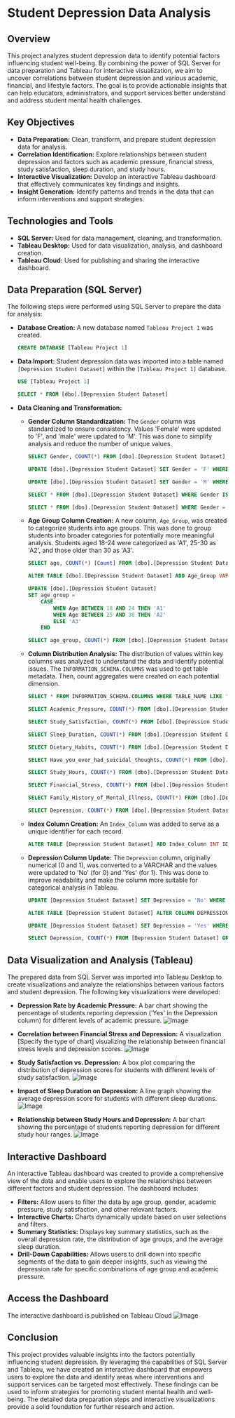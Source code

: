 # Student Depression Data Analysis

## Overview

This project analyzes student depression data to identify potential factors influencing student well-being. By combining the power of SQL Server for data preparation and Tableau for interactive visualization, we aim to uncover correlations between student depression and various academic, financial, and lifestyle factors. The goal is to provide actionable insights that can help educators, administrators, and support services better understand and address student mental health challenges.

## Key Objectives

*   **Data Preparation:** Clean, transform, and prepare student depression data for analysis.
*   **Correlation Identification:** Explore relationships between student depression and factors such as academic pressure, financial stress, study satisfaction, sleep duration, and study hours.
*   **Interactive Visualization:** Develop an interactive Tableau dashboard that effectively communicates key findings and insights.
*   **Insight Generation:** Identify patterns and trends in the data that can inform interventions and support strategies.

## Technologies and Tools

*   **SQL Server:** Used for data management, cleaning, and transformation.
*   **Tableau Desktop:** Used for data visualization, analysis, and dashboard creation.
*   **Tableau Cloud:** Used for publishing and sharing the interactive dashboard.

## Data Preparation (SQL Server)

The following steps were performed using SQL Server to prepare the data for analysis:

*   **Database Creation:** A new database named `Tableau Project 1` was created.

    ```sql
    CREATE DATABASE [Tableau Project 1]
    ```

*   **Data Import:** Student depression data was imported into a table named `[Depression Student Dataset]` within the `[Tableau Project 1]` database.

    ```sql
    USE [Tableau Project 1]

    SELECT * FROM [dbo].[Depression Student Dataset]
    ```

*   **Data Cleaning and Transformation:**

    *   **Gender Column Standardization:** The `Gender` column was standardized to ensure consistency.  Values 'Female' were updated to 'F', and 'male' were updated to 'M'. This was done to simplify analysis and reduce the number of unique values.

        ```sql
        SELECT Gender, COUNT(*) FROM [dbo].[Depression Student Dataset] GROUP BY Gender

        UPDATE [dbo].[Depression Student Dataset] SET Gender = 'F' WHERE Gender = 'Female'

        UPDATE [dbo].[Depression Student Dataset] SET Gender = 'M' WHERE Gender = 'male'

        SELECT * FROM [dbo].[Depression Student Dataset] WHERE Gender IS NULL --Checking for null values. None Found

        SELECT * FROM [dbo].[Depression Student Dataset] WHERE Gender = '' --Checking for empty strings. None Found
        ```

    *   **Age Group Column Creation:** A new column, `Age_Group`, was created to categorize students into age groups.  This was done to group students into broader categories for potentially more meaningful analysis.  Students aged 18-24 were categorized as 'A1', 25-30 as 'A2', and those older than 30 as 'A3'.

        ```sql
        SELECT age, COUNT(*) [Count] FROM [dbo].[Depression Student Dataset] GROUP BY age ORDER BY age DESC

        ALTER TABLE [dbo].[Depression Student Dataset] ADD Age_Group VARCHAR(MAX)

        UPDATE [dbo].[Depression Student Dataset]
        SET age_group =
            CASE
                WHEN Age BETWEEN 18 AND 24 THEN 'A1'
                WHEN Age BETWEEN 25 AND 30 THEN 'A2'
                ELSE 'A3'
            END

        SELECT age_group, COUNT(*) FROM [dbo].[Depression Student Dataset] GROUP BY age_group
        ```

    *   **Column Distribution Analysis:** The distribution of values within key columns was analyzed to understand the data and identify potential issues. The `INFORMATION_SCHEMA.COLUMNS` was used to get table metadata. Then, count aggregates were created on each potential dimension.

        ```sql
        SELECT * FROM INFORMATION_SCHEMA.COLUMNS WHERE TABLE_NAME LIKE 'Depression Student Dataset'

        SELECT Academic_Pressure, COUNT(*) FROM [dbo].[Depression Student Dataset] GROUP BY Academic_Pressure

        SELECT Study_Satisfaction, COUNT(*) FROM [dbo].[Depression Student Dataset] GROUP BY Study_Satisfaction

        SELECT Sleep_Duration, COUNT(*) FROM [dbo].[Depression Student Dataset] GROUP BY Sleep_Duration

        SELECT Dietary_Habits, COUNT(*) FROM [dbo].[Depression Student Dataset] GROUP BY Dietary_Habits

        SELECT Have_you_ever_had_suicidal_thoughts, COUNT(*) FROM [dbo].[Depression Student Dataset] GROUP BY Have_you_ever_had_suicidal_thoughts

        SELECT Study_Hours, COUNT(*) FROM [dbo].[Depression Student Dataset] GROUP BY Study_Hours

        SELECT Financial_Stress, COUNT(*) FROM [dbo].[Depression Student Dataset] GROUP BY Financial_Stress

        SELECT Family_History_of_Mental_Illness, COUNT(*) FROM [dbo].[Depression Student Dataset] GROUP BY Family_History_of_Mental_Illness

        SELECT Depression, COUNT(*) FROM [dbo].[Depression Student Dataset] GROUP BY Depression
        ```

    *   **Index Column Creation:** An `Index_Column` was added to serve as a unique identifier for each record.

        ```sql
        ALTER TABLE [Depression Student Dataset] ADD Index_Column INT IDENTITY(1,1)
        ```

    *   **Depression Column Update:** The `Depression` column, originally numerical (0 and 1), was converted to a VARCHAR and the values were updated to 'No' (for 0) and 'Yes' (for 1).  This was done to improve readability and make the column more suitable for categorical analysis in Tableau.

        ```sql
        UPDATE [Depression Student Dataset] SET Depression = 'No' WHERE Depression = 0

        ALTER TABLE [Depression Student Dataset] ALTER COLUMN DEPRESSION VARCHAR(MAX)

        UPDATE [Depression Student Dataset] SET Depression = 'Yes' WHERE Depression = '1'

        SELECT Depression, COUNT(*) FROM [Depression Student Dataset] GROUP BY Depression
        ```

## Data Visualization and Analysis (Tableau)

The prepared data from SQL Server was imported into Tableau Desktop to create visualizations and analyze the relationships between various factors and student depression. The following key visualizations were developed:

*   **Depression Rate by Academic Pressure:** A bar chart showing the percentage of students reporting depression ('Yes' in the Depression column) for different levels of academic pressure.
![Image](https://github.com/user-attachments/assets/7d07dd2a-d55d-4a0c-a480-1f23510bf236)

*   **Correlation between Financial Stress and Depression:** A visualization [Specify the type of chart] visualizing the relationship between financial stress levels and depression scores.
![Image](https://github.com/user-attachments/assets/2e346085-25e8-4fe9-9339-3cfc45deae33)

*   **Study Satisfaction vs. Depression:** A box plot comparing the distribution of depression scores for students with different levels of study satisfaction.
![Image](https://github.com/user-attachments/assets/623cda18-9fcd-4cde-a830-070109d82781)

*   **Impact of Sleep Duration on Depression:** A line graph showing the average depression score for students with different sleep durations.
![Image](https://github.com/user-attachments/assets/440c8c72-6da8-41cd-897c-5e0c2ccffaa0)

*   **Relationship between Study Hours and Depression:** A bar chart showing the percentage of students reporting depression for different study hour ranges.
![Image](https://github.com/user-attachments/assets/35a56293-bd33-4d82-821c-1786526b969b)


## Interactive Dashboard

An interactive Tableau dashboard was created to provide a comprehensive view of the data and enable users to explore the relationships between different factors and student depression. The dashboard includes:

*   **Filters:** Allow users to filter the data by age group, gender, academic pressure, study satisfaction, and other relevant factors.
*   **Interactive Charts:** Charts dynamically update based on user selections and filters.
*   **Summary Statistics:** Displays key summary statistics, such as the overall depression rate, the distribution of age groups, and the average sleep duration.
*   **Drill-Down Capabilities:** Allows users to drill down into specific segments of the data to gain deeper insights, such as viewing the depression rate for specific combinations of age group and academic pressure.

## Access the Dashboard

The interactive dashboard is published on Tableau Cloud 
![Image](https://github.com/user-attachments/assets/5bb5cdb4-3ffe-49b2-87b4-79e75b82f376)


## Conclusion

This project provides valuable insights into the factors potentially influencing student depression. By leveraging the capabilities of SQL Server and Tableau, we have created an interactive dashboard that empowers users to explore the data and identify areas where interventions and support services can be targeted most effectively. These findings can be used to inform strategies for promoting student mental health and well-being. The detailed data preparation steps and interactive visualizations provide a solid foundation for further research and action.

